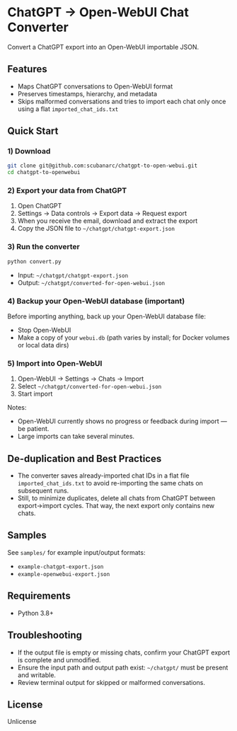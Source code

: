 # ChatGPT → Open-WebUI Chat Converter

Convert a ChatGPT export into an Open-WebUI importable JSON.

## Features
- Maps ChatGPT conversations to Open-WebUI format
- Preserves timestamps, hierarchy, and metadata
- Skips malformed conversations and tries to import each chat only once using a flat `imported_chat_ids.txt`

## Quick Start

### 1) Download
```bash
git clone git@github.com:scubanarc/chatgpt-to-open-webui.git
cd chatgpt-to-openwebui
```

### 2) Export your data from ChatGPT
1. Open ChatGPT
2. Settings → Data controls → Export data → Request export
3. When you receive the email, download and extract the export
4. Copy the JSON file to `~/chatgpt/chatgpt-export.json`

### 3) Run the converter
```bash
python convert.py
```
- Input: `~/chatgpt/chatgpt-export.json`
- Output: `~/chatgpt/converted-for-open-webui.json`

### 4) Backup your Open-WebUI database (important)
Before importing anything, back up your Open-WebUI database file:
- Stop Open-WebUI
- Make a copy of your `webui.db` (path varies by install; for Docker volumes or local data dirs)

### 5) Import into Open-WebUI
1. Open-WebUI → Settings → Chats → Import
2. Select `~/chatgpt/converted-for-open-webui.json`
3. Start import

Notes:
- Open-WebUI currently shows no progress or feedback during import — be patient.
- Large imports can take several minutes.

## De-duplication and Best Practices
- The converter saves already-imported chat IDs in a flat file `imported_chat_ids.txt` to avoid re-importing the same chats on subsequent runs.
- Still, to minimize duplicates, delete all chats from ChatGPT between export→import cycles. That way, the next export only contains new chats.

## Samples
See `samples/` for example input/output formats:
- `example-chatgpt-export.json`
- `example-openwebui-export.json`

## Requirements
- Python 3.8+

## Troubleshooting
- If the output file is empty or missing chats, confirm your ChatGPT export is complete and unmodified.
- Ensure the input path and output path exist: `~/chatgpt/` must be present and writable.
- Review terminal output for skipped or malformed conversations.

## License
Unlicense